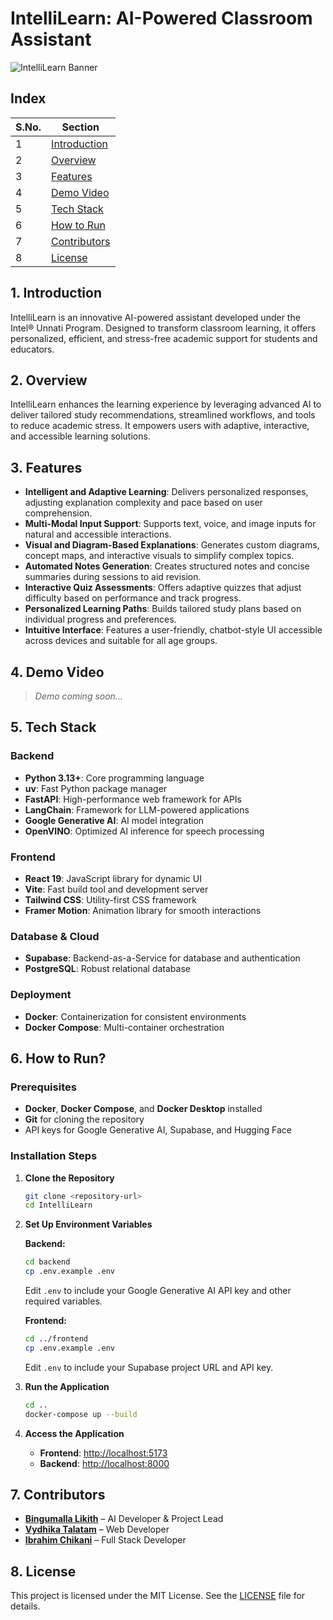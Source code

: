 # IntelliLearn: AI-Powered Classroom Assistant

![IntelliLearn Banner](https://github.com/user-attachments/assets/da4e5766-fdce-4a5b-a808-65c5af7c64cd)

## Index
<table>
  <thead>
    <tr>
      <th>S.No.</th>
      <th>Section</th>
    </tr>
  </thead>
  <tbody>
    <tr>
      <td>1</td>
      <td><a href="#1-introduction">Introduction</a></td>
    </tr>
    <tr>
      <td>2</td>
      <td><a href="#2-overview">Overview</a></td>
    </tr>
    <tr>
      <td>3</td>
      <td><a href="#3-features">Features</a></td>
    </tr>
    <tr>
      <td>4</td>
      <td><a href="#4-demo-video">Demo Video</a></td>
    </tr>
    <tr>
      <td>5</td>
      <td><a href="#5-tech-stack">Tech Stack</a></td>
    </tr>
    <tr>
      <td>6</td>
      <td><a href="#6-how-to-run">How to Run</a></td>
    </tr>
    <tr>
      <td>7</td>
      <td><a href="#7-contributors">Contributors</a></td>
    </tr>
    <tr>
      <td>8</td>
      <td><a href="#8-license">License</a></td>
    </tr>
  </tbody>
</table>

## 1. Introduction

IntelliLearn is an innovative AI-powered assistant developed under the Intel® Unnati Program. Designed to transform classroom learning, it offers personalized, efficient, and stress-free academic support for students and educators.

## 2. Overview

IntelliLearn enhances the learning experience by leveraging advanced AI to deliver tailored study recommendations, streamlined workflows, and tools to reduce academic stress. It empowers users with adaptive, interactive, and accessible learning solutions.

## 3. Features

* **Intelligent and Adaptive Learning**: Delivers personalized responses, adjusting explanation complexity and pace based on user comprehension.
* **Multi-Modal Input Support**: Supports text, voice, and image inputs for natural and accessible interactions.
* **Visual and Diagram-Based Explanations**: Generates custom diagrams, concept maps, and interactive visuals to simplify complex topics.
* **Automated Notes Generation**: Creates structured notes and concise summaries during sessions to aid revision.
* **Interactive Quiz Assessments**: Offers adaptive quizzes that adjust difficulty based on performance and track progress.
* **Personalized Learning Paths**: Builds tailored study plans based on individual progress and preferences.
* **Intuitive Interface**: Features a user-friendly, chatbot-style UI accessible across devices and suitable for all age groups.

## 4. Demo Video

> *Demo coming soon...*

## 5. Tech Stack

### Backend

* **Python 3.13+**: Core programming language
* **uv**: Fast Python package manager
* **FastAPI**: High-performance web framework for APIs
* **LangChain**: Framework for LLM-powered applications
* **Google Generative AI**: AI model integration
* **OpenVINO**: Optimized AI inference for speech processing

### Frontend

* **React 19**: JavaScript library for dynamic UI
* **Vite**: Fast build tool and development server
* **Tailwind CSS**: Utility-first CSS framework
* **Framer Motion**: Animation library for smooth interactions

### Database & Cloud

* **Supabase**: Backend-as-a-Service for database and authentication
* **PostgreSQL**: Robust relational database

### Deployment

* **Docker**: Containerization for consistent environments
* **Docker Compose**: Multi-container orchestration

## 6. How to Run?

### Prerequisites

* **Docker**, **Docker Compose**, and **Docker Desktop** installed
* **Git** for cloning the repository
* API keys for Google Generative AI, Supabase, and Hugging Face

### Installation Steps

1. **Clone the Repository**

   ```bash
   git clone <repository-url>
   cd IntelliLearn
   ```

2. **Set Up Environment Variables**

   **Backend:**

   ```bash
   cd backend
   cp .env.example .env
   ```

   Edit `.env` to include your Google Generative AI API key and other required variables.

   **Frontend:**

   ```bash
   cd ../frontend
   cp .env.example .env
   ```

   Edit `.env` to include your Supabase project URL and API key.

3. **Run the Application**

   ```bash
   cd ..
   docker-compose up --build
   ```

4. **Access the Application**

   * **Frontend**: [http://localhost:5173](http://localhost:5173)
   * **Backend**: [http://localhost:8000](http://localhost:8000)

## 7. Contributors

* **[Bingumalla Likith](https://github.com/binguliki)** – AI Developer & Project Lead
* **[Vydhika Talatam](https://github.com/vtalatam05)** – Web Developer
* **[Ibrahim Chikani](https://github.com/IbrahimDev00)** – Full Stack Developer

## 8. License

This project is licensed under the MIT License. See the [LICENSE](LICENSE) file for details.
